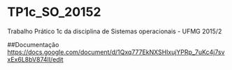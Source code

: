 # TP1c_SO_20152
Trabalho Prático 1c da disciplina de Sistemas operacionais - UFMG 2015/2


##Documentação
https://docs.google.com/document/d/1Qxq777EkNXSHlxujYPRp_7uKc4j7svxEx6L8bV874lI/edit
